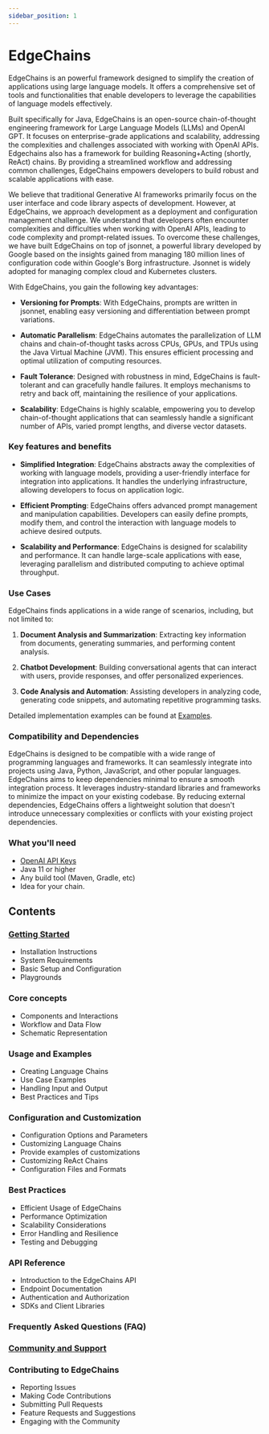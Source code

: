 ```yaml
---
sidebar_position: 1
---
```


# EdgeChains

EdgeChains is an powerful framework designed to simplify the creation of applications using large language models. It offers a comprehensive set of tools and functionalities that enable developers to leverage the capabilities of language models effectively.

Built specifically for Java, EdgeChains is an open-source chain-of-thought engineering framework for Large Language Models (LLMs) and OpenAI GPT. It focuses on enterprise-grade applications and scalability, addressing the complexities and challenges associated with working with OpenAI APIs. Edgechains also has a framework for building  Reasoning+Acting (shortly, ReAct) chains. By providing a streamlined workflow and addressing common challenges, EdgeChains empowers developers to build robust and scalable applications with ease.

We believe that traditional Generative AI frameworks primarily focus on the user interface and code library aspects of development. However, at EdgeChains, we approach development as a deployment and configuration management challenge. We understand that developers often encounter complexities and difficulties when working with OpenAI APIs, leading to code complexity and prompt-related issues. To overcome these challenges, we have built EdgeChains on top of jsonnet, a powerful library developed by Google based on the insights gained from managing 180 million lines of configuration code within Google's Borg infrastructure. Jsonnet is widely adopted for managing complex cloud and Kubernetes clusters.

With EdgeChains, you gain the following key advantages:

- **Versioning for Prompts**: With EdgeChains, prompts are written in jsonnet, enabling easy versioning and differentiation between prompt variations.

- **Automatic Parallelism**: EdgeChains automates the parallelization of LLM chains and chain-of-thought tasks across CPUs, GPUs, and TPUs using the Java Virtual Machine (JVM). This ensures efficient processing and optimal utilization of computing resources.

- **Fault Tolerance**: Designed with robustness in mind, EdgeChains is fault-tolerant and can gracefully handle failures. It employs mechanisms to retry and back off, maintaining the resilience of your applications.

- **Scalability**: EdgeChains is highly scalable, empowering you to develop chain-of-thought applications that can seamlessly handle a significant number of APIs, varied prompt lengths, and diverse vector datasets.

### Key features and benefits

- **Simplified Integration**: EdgeChains abstracts away the complexities of working with language models, providing a user-friendly interface for integration into applications. It handles the underlying infrastructure, allowing developers to focus on application logic.

- **Efficient Prompting**: EdgeChains offers advanced prompt management and manipulation capabilities. Developers can easily define prompts, modify them, and control the interaction with language models to achieve desired outputs.

- **Scalability and Performance**: EdgeChains is designed for scalability and performance. It can handle large-scale applications with ease, leveraging parallelism and distributed computing to achieve optimal throughput.

### Use Cases   

EdgeChains finds applications in a wide range of scenarios, including, but not limited to:

1. **Document Analysis and Summarization**: Extracting key information from documents, generating summaries, and performing content analysis.

2. **Chatbot Development**: Building conversational agents that can interact with users, provide responses, and offer personalized experiences.

3. **Code Analysis and Automation**: Assisting developers in analyzing code, generating code snippets, and automating repetitive programming tasks.

Detailed implementation examples can be found at [Examples](https://www.arakoo.ai/doc/category/Examples).

### Compatibility and Dependencies

EdgeChains is designed to be compatible with a wide range of programming languages and frameworks. It can seamlessly integrate into projects using Java, Python, JavaScript, and other popular languages. EdgeChains aims to keep dependencies minimal to ensure a smooth integration process. It leverages industry-standard libraries and frameworks to minimize the impact on your existing codebase. By reducing external dependencies, EdgeChains offers a lightweight solution that doesn't introduce unnecessary complexities or conflicts with your existing project dependencies.


### What you'll need

- [OpenAI API Keys](https://platform.openai.com/account/api-keys)
- Java 11 or higher
- Any build tool (Maven, Gradle, etc)
- Idea for your chain.

## Contents <a name="contents"></a>

### [Getting Started](Getting_started)
- Installation Instructions
- System Requirements
- Basic Setup and Configuration
- Playgrounds

### Core concepts
- Components and Interactions
- Workflow and Data Flow
- Schematic Representation

### Usage and Examples
- Creating Language Chains
- Use Case Examples
- Handling Input and Output
- Best Practices and Tips

### Configuration and Customization
- Configuration Options and Parameters
- Customizing Language Chains
- Provide examples of customizations
- Customizing ReAct Chains
- Configuration Files and Formats

### Best Practices
- Efficient Usage of EdgeChains
- Performance Optimization
- Scalability Considerations
- Error Handling and Resilience
- Testing and Debugging

###  API Reference
- Introduction to the EdgeChains API
- Endpoint Documentation
- Authentication and Authorization
- SDKs and Client Libraries

### Frequently Asked Questions (FAQ)

### [Community and Support](Community_and_Support)

### Contributing to EdgeChains
- Reporting Issues
- Making Code Contributions
- Submitting Pull Requests
- Feature Requests and Suggestions
- Engaging with the Community
